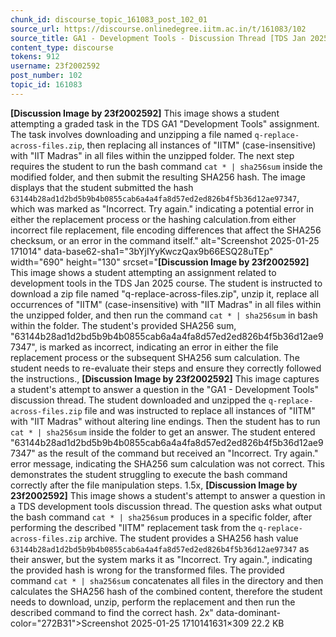 ```yaml
---
chunk_id: discourse_topic_161083_post_102_01
source_url: https://discourse.onlinedegree.iitm.ac.in/t/161083/102
source_title: GA1 - Development Tools - Discussion Thread [TDS Jan 2025]
content_type: discourse
tokens: 912
username: 23f2002592
post_number: 102
topic_id: 161083
---
```


**[Discussion Image by 23f2002592]** This image shows a student attempting a graded task in the TDS GA1 "Development Tools" assignment. The task involves downloading and unzipping a file named `q-replace-across-files.zip`, then replacing all instances of "IITM" (case-insensitive) with "IIT Madras" in all files within the unzipped folder. The next step requires the student to run the bash command `cat * | sha256sum` inside the modified folder, and then submit the resulting SHA256 hash. The image displays that the student submitted the hash `63144b28ad1d2bd5b9b4b0855cab6a4a4fa8d57ed2ed826b4f5b36d12ae97347`, which was marked as "Incorrect. Try again." indicating a potential error in either the replacement process or the hashing calculation.from either incorrect file replacement, file encoding differences that affect the SHA256 checksum, or an error in the command itself." alt="Screenshot 2025-01-25 171014" data-base62-sha1="3bYjIYyKwczQax9b66ESQ28uTEp" width="690" height="130" srcset="**[Discussion Image by 23f2002592]** This image shows a student attempting an assignment related to development tools in the TDS Jan 2025 course. The student is instructed to download a zip file named "q-replace-across-files.zip", unzip it, replace all occurrences of "IITM" (case-insensitive) with "IIT Madras" in all files within the unzipped folder, and then run the command `cat * | sha256sum` in bash within the folder. The student's provided SHA256 sum, "63144b28ad1d2bd5b9b4b0855cab6a4a4fa8d57ed2ed826b4f5b36d12ae97347", is marked as incorrect, indicating an error in either the file replacement process or the subsequent SHA256 sum calculation. The student needs to re-evaluate their steps and ensure they correctly followed the instructions., **[Discussion Image by 23f2002592]** This image captures a student's attempt to answer a question in the "GA1 - Development Tools" discussion thread. The student downloaded and unzipped the `q-replace-across-files.zip` file and was instructed to replace all instances of "IITM" with "IIT Madras" without altering line endings. Then the student has to run `cat * | sha256sum` inside the folder to get an answer. The student entered "63144b28ad1d2bd5b9b4b0855cab6a4a4fa8d57ed2ed826b4f5b36d12ae97347" as the result of the command but received an "Incorrect. Try again." error message, indicating the SHA256 sum calculation was not correct. This demonstrates the student struggling to execute the bash command correctly after the file manipulation steps. 1.5x, **[Discussion Image by 23f2002592]** This image shows a student's attempt to answer a question in a TDS development tools discussion thread. The question asks what output the bash command `cat * | sha256sum` produces in a specific folder, after performing the described "IITM" replacement task from the `q-replace-across-files.zip` archive. The student provides a SHA256 hash value `63144b28ad1d2bd5b9b4b0855cab6a4a4fa8d57ed2ed826b4f5b36d12ae97347` as their answer, but the system marks it as "Incorrect. Try again.", indicating the provided hash is wrong for the transformed files. The provided command `cat * | sha256sum` concatenates all files in the directory and then calculates the SHA256 hash of the combined content, therefore the student needs to download, unzip, perform the replacement and then run the described command to find the correct hash. 2x" data-dominant-color="272B31">Screenshot 2025-01-25 1710141631×309 22.2 KB
